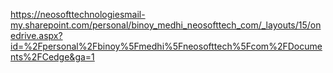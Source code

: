 https://neosofttechnologiesmail-my.sharepoint.com/personal/binoy_medhi_neosofttech_com/_layouts/15/onedrive.aspx?id=%2Fpersonal%2Fbinoy%5Fmedhi%5Fneosofttech%5Fcom%2FDocuments%2FCedge&ga=1
